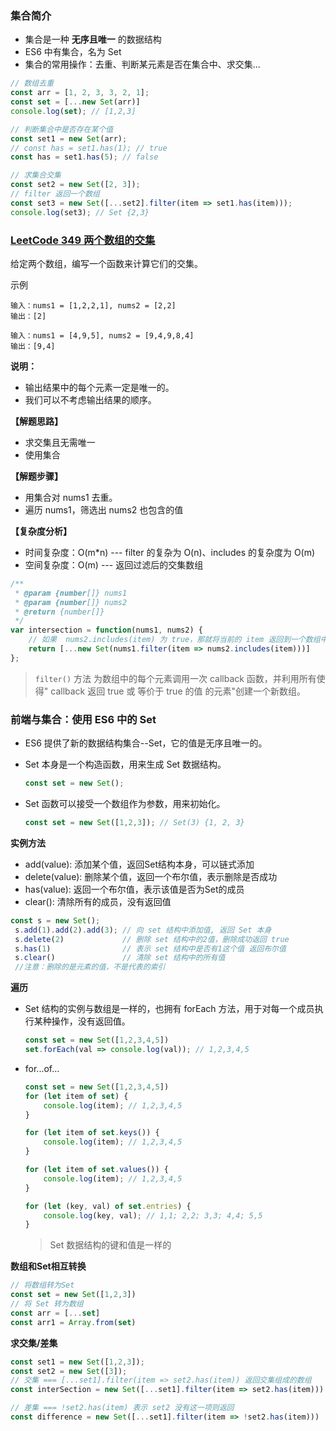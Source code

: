 ### 集合简介

* 集合是一种 **无序且唯一** 的数据结构
* ES6 中有集合，名为 Set
* 集合的常用操作：去重、判断某元素是否在集合中、求交集...

```js
// 数组去重
const arr = [1, 2, 3, 3, 2, 1];
const set = [...new Set(arr)]
console.log(set); // [1,2,3]

// 判断集合中是否存在某个值
const set1 = new Set(arr);
// const has = set1.has(1); // true
const has = set1.has(5); // false

// 求集合交集
const set2 = new Set([2, 3]);
// filter 返回一个数组
const set3 = new Set([...set2].filter(item => set1.has(item)));
console.log(set3); // Set {2,3}
```

### [LeetCode 349 两个数组的交集](https://leetcode-cn.com/problems/intersection-of-two-arrays/)

给定两个数组，编写一个函数来计算它们的交集。

示例

```
输入：nums1 = [1,2,2,1], nums2 = [2,2]
输出：[2]

输入：nums1 = [4,9,5], nums2 = [9,4,9,8,4]
输出：[9,4]
```

**说明：**

- 输出结果中的每个元素一定是唯一的。
- 我们可以不考虑输出结果的顺序。

**【解题思路】**

* 求交集且无需唯一
* 使用集合

**【解题步骤】**

* 用集合对 nums1 去重。
* 遍历 nums1，筛选出 nums2 也包含的值

**【复杂度分析】**

* 时间复杂度：O(m*n) --- filter 的复杂为 O(n)、includes 的复杂度为 O(m)
* 空间复杂度：O(m) --- 返回过滤后的交集数组

```js
/**
 * @param {number[]} nums1
 * @param {number[]} nums2
 * @return {number[]}
 */
var intersection = function(nums1, nums2) {
    // 如果  nums2.includes(item) 为 true，那就将当前的 item 返回到一个数组中
    return [...new Set(nums1.filter(item => nums2.includes(item)))]
};
```

> `filter()` 方法 为数组中的每个元素调用一次 callback 函数，并利用所有使得" callback 返回 true 或 等价于 true 的值 的元素"创建一个新数组。

### 前端与集合：使用 ES6 中的 Set

* ES6 提供了新的数据结构集合--Set，它的值是无序且唯一的。

* Set 本身是一个构造函数，用来生成 Set 数据结构。

  ```js
  const set = new Set();
  ```

* Set 函数可以接受一个数组作为参数，用来初始化。

  ```js
  const set = new Set([1,2,3]); // Set(3) {1, 2, 3}
  ```

**实例方法**

- add(value): 添加某个值，返回Set结构本身，可以链式添加
- delete(value): 删除某个值，返回一个布尔值，表示删除是否成功
- has(value): 返回一个布尔值，表示该值是否为Set的成员
- clear(): 清除所有的成员，没有返回值

```js
const s = new Set();
 s.add(1).add(2).add(3); // 向 set 结构中添加值, 返回 Set 本身
 s.delete(2)             // 删除 set 结构中的2值，删除成功返回 true   
 s.has(1)                // 表示 set 结构中是否有1这个值 返回布尔值 
 s.clear()               // 清除 set 结构中的所有值
 //注意：删除的是元素的值，不是代表的索引
```

**遍历**

* Set 结构的实例与数组是一样的，也拥有 forEach 方法，用于对每一个成员执行某种操作，没有返回值。

  ```js
  const set = new Set([1,2,3,4,5])
  set.forEach(val => console.log(val)); // 1,2,3,4,5
  ```

* for...of...

  ```js
  const set = new Set([1,2,3,4,5])
  for (let item of set) {
      console.log(item); // 1,2,3,4,5
  }
  
  for (let item of set.keys()) {
      console.log(item); // 1,2,3,4,5
  }
  
  for (let item of set.values()) {
      console.log(item); // 1,2,3,4,5
  }
  
  for (let (key, val) of set.entries) {
      console.log(key, val); // 1,1; 2,2; 3,3; 4,4; 5,5
  }
  ```

  > Set 数据结构的键和值是一样的

**数组和Set相互转换**

```js
// 将数组转为Set
const set = new Set([1,2,3])
// 将 Set 转为数组
const arr = [...set]
const arr1 = Array.from(set)
```

**求交集/差集**

```js
const set1 = new Set([1,2,3]);
const set2 = new Set([3]);
// 交集 === [...set1].filter(item => set2.has(item)) 返回交集组成的数组
const interSection = new Set([...set1].filter(item => set2.has(item)))

// 差集 === !set2.has(item) 表示 set2 没有这一项则返回
const difference = new Set([...set1].filter(item => !set2.has(item)))
```

